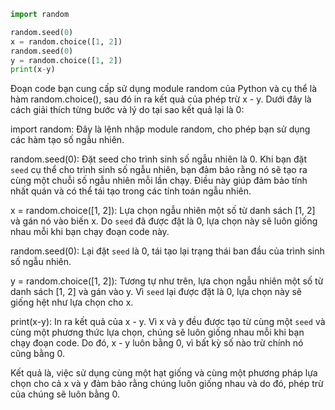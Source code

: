 ```python
import random

random.seed(0)
x = random.choice([1, 2])
random.seed(0)
y = random.choice([1, 2])
print(x-y)
```

Đoạn code bạn cung cấp sử dụng module random của Python và cụ thể là hàm random.choice(), sau đó in ra kết quả của phép trừ x - y. Dưới đây là cách giải thích từng bước và lý do tại sao kết quả lại là 0:

import random: Đây là lệnh nhập module random, cho phép bạn sử dụng các hàm tạo số ngẫu nhiên.

random.seed(0): Đặt seed cho trình sinh số ngẫu nhiên là 0. Khi bạn đặt `seed` cụ thể cho trình sinh số ngẫu nhiên, bạn đảm bảo rằng nó sẽ tạo ra cùng một chuỗi số ngẫu nhiên mỗi lần chạy. Điều này giúp đảm bảo tính nhất quán và có thể tái tạo trong các tính toán ngẫu nhiên.

x = random.choice([1, 2]): Lựa chọn ngẫu nhiên một số từ danh sách [1, 2] và gán nó vào biến x. Do `seed` đã được đặt là 0, lựa chọn này sẽ luôn giống nhau mỗi khi bạn chạy đoạn code này.

random.seed(0): Lại đặt `seed` là 0, tái tạo lại trạng thái ban đầu của trình sinh số ngẫu nhiên.

y = random.choice([1, 2]): Tương tự như trên, lựa chọn ngẫu nhiên một số từ danh sách [1, 2] và gán vào y. Vì `seed` lại được đặt là 0, lựa chọn này sẽ giống hệt như lựa chọn cho x.

print(x-y): In ra kết quả của x - y. Vì x và y đều được tạo từ cùng một `seed` và cùng một phương thức lựa chọn, chúng sẽ luôn giống nhau mỗi khi bạn chạy đoạn code. Do đó, x - y luôn bằng 0, vì bất kỳ số nào trừ chính nó cũng bằng 0.

Kết quả là, việc sử dụng cùng một hạt giống và cùng một phương pháp lựa chọn cho cả x và y đảm bảo rằng chúng luôn giống nhau và do đó, phép trừ của chúng sẽ luôn bằng 0.
